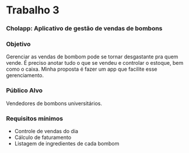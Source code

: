 # Trabalho 3
### Cholapp: Aplicativo de gestão de vendas de bombons

### Objetivo
Gerenciar as vendas de bombom pode se tornar desgastante pra quem vende. É preciso anotar tudo o que se vendeu e controlar o estoque, bem como o caixa. Minha proposta é fazer um app que facilite esse gerenciamento.

### Público Alvo
Vendedores de bombons universitários.

### Requisitos mínimos
- Controle de vendas do dia
- Cálculo de faturamento
- Listagem de ingredientes de cada bombom
